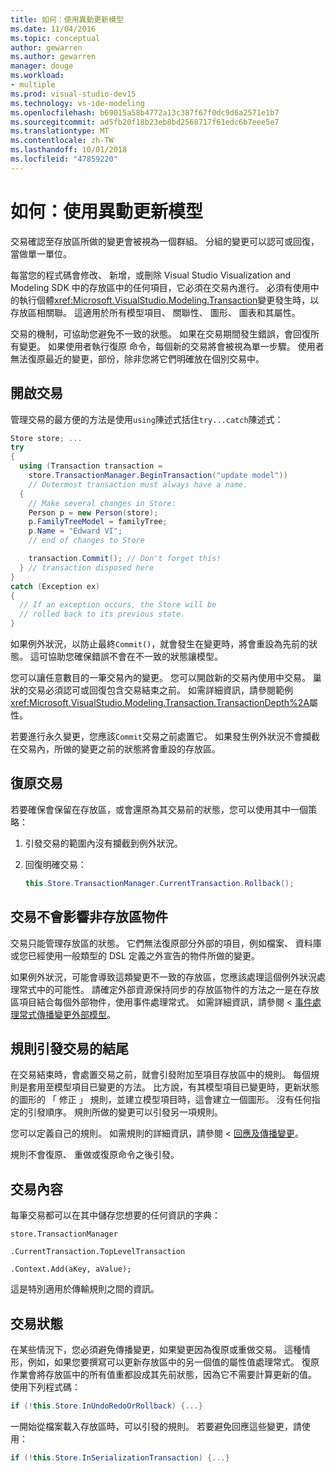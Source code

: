 ```yaml
---
title: 如何：使用異動更新模型
ms.date: 11/04/2016
ms.topic: conceptual
author: gewarren
ms.author: gewarren
manager: douge
ms.workload:
- multiple
ms.prod: visual-studio-dev15
ms.technology: vs-ide-modeling
ms.openlocfilehash: b69015a58b4772a13c387f67f0dc9d6a2571e1b7
ms.sourcegitcommit: ad5fb20f18b23eb8bd2568717f61edc6b7eee5e7
ms.translationtype: MT
ms.contentlocale: zh-TW
ms.lasthandoff: 10/01/2018
ms.locfileid: "47859220"
---
```

# <a name="how-to-use-transactions-to-update-the-model"></a>如何：使用異動更新模型
交易確認至存放區所做的變更會被視為一個群組。 分組的變更可以認可或回復，當做單一單位。

 每當您的程式碼會修改、 新增，或刪除 Visual Studio Visualization and Modeling SDK 中的存放區中的任何項目，它必須在交易內進行。 必須有使用中的執行個體<xref:Microsoft.VisualStudio.Modeling.Transaction>變更發生時，以存放區相關聯。 這適用於所有模型項目、 關聯性、 圖形、 圖表和其屬性。

 交易的機制，可協助您避免不一致的狀態。 如果在交易期間發生錯誤，會回復所有變更。 如果使用者執行復原 命令，每個新的交易將會被視為單一步驟。 使用者無法復原最近的變更，部份，除非您將它們明確放在個別交易中。

## <a name="opening-a-transaction"></a>開啟交易
 管理交易的最方便的方法是使用`using`陳述式括住`try...catch`陳述式：

```csharp
Store store; ...
try
{
  using (Transaction transaction =
    store.TransactionManager.BeginTransaction("update model"))
    // Outermost transaction must always have a name.
  {
    // Make several changes in Store:
    Person p = new Person(store);
    p.FamilyTreeModel = familyTree;
    p.Name = "Edward VI";
    // end of changes to Store

    transaction.Commit(); // Don't forget this!
  } // transaction disposed here
}
catch (Exception ex)
{
  // If an exception occurs, the Store will be
  // rolled back to its previous state.
}
```

 如果例外狀況，以防止最終`Commit()`，就會發生在變更時，將會重設為先前的狀態。 這可協助您確保錯誤不會在不一致的狀態讓模型。

 您可以讓任意數目的一筆交易內的變更。 您可以開啟新的交易內使用中交易。 巢狀的交易必須認可或回復包含交易結束之前。 如需詳細資訊，請參閱範例<xref:Microsoft.VisualStudio.Modeling.Transaction.TransactionDepth%2A>屬性。

 若要進行永久變更，您應該`Commit`交易之前處置它。 如果發生例外狀況不會攔截在交易內，所做的變更之前的狀態將會重設的存放區。

## <a name="rolling-back-a-transaction"></a>復原交易
 若要確保會保留在存放區，或會還原為其交易前的狀態，您可以使用其中一個策略：

1.  引發交易的範圍內沒有攔截到例外狀況。

2.  回復明確交易：

    ```csharp
    this.Store.TransactionManager.CurrentTransaction.Rollback();
    ```

## <a name="transactions-do-not-affect-non-store-objects"></a>交易不會影響非存放區物件
 交易只能管理存放區的狀態。 它們無法復原部分外部的項目，例如檔案、 資料庫或您已經使用一般類型的 DSL 定義之外宣告的物件所做的變更。

 如果例外狀況，可能會導致這類變更不一致的存放區，您應該處理這個例外狀況處理常式中的可能性。 請確定外部資源保持同步的存放區物件的方法之一是在存放區項目結合每個外部物件，使用事件處理常式。 如需詳細資訊，請參閱 <<c0> [ 事件處理常式傳播變更外部模型](../modeling/event-handlers-propagate-changes-outside-the-model.md)。

## <a name="rules-fire-at-the-end-of-a-transaction"></a>規則引發交易的結尾
 在交易結束時，會處置交易之前，就會引發附加至項目存放區中的規則。 每個規則是套用至模型項目已變更的方法。 比方說，有其模型項目已變更時，更新狀態的圖形的 「 修正 」 規則，並建立模型項目時，這會建立一個圖形。 沒有任何指定的引發順序。 規則所做的變更可以引發另一項規則。

 您可以定義自己的規則。 如需規則的詳細資訊，請參閱 <<c0> [ 回應及傳播變更](../modeling/responding-to-and-propagating-changes.md)。

 規則不會復原、 重做或復原命令之後引發。

## <a name="transaction-context"></a>交易內容
 每筆交易都可以在其中儲存您想要的任何資訊的字典：

 `store.TransactionManager`

 `.CurrentTransaction.TopLevelTransaction`

 `.Context.Add(aKey, aValue);`

 這是特別適用於傳輸規則之間的資訊。

## <a name="transaction-state"></a>交易狀態
 在某些情況下，您必須避免傳播變更，如果變更因為復原或重做交易。 這種情形，例如，如果您要撰寫可以更新存放區中的另一個值的屬性值處理常式。 復原作業會將存放區中的所有值重都設成其先前狀態，因為它不需要計算更新的值。 使用下列程式碼：

```csharp
if (!this.Store.InUndoRedoOrRollback) {...}
```

 一開始從檔案載入存放區時，可以引發的規則。 若要避免回應這些變更，請使用：

```csharp
if (!this.Store.InSerializationTransaction) {...}

```